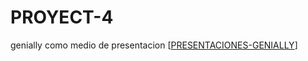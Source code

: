 # PROYECT-4
genially como medio de presentacion 
[[PRESENTACIONES-GENIALLY](https://view.genially.com/68fce385dd4c8b3e962972aa/interactive-content-valores-en-movimiento)]
